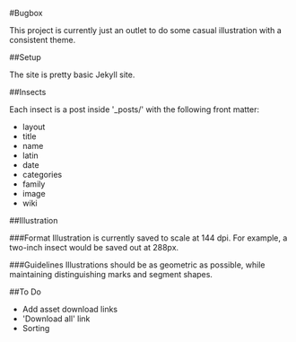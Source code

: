 #Bugbox

This project is currently just an outlet to do some casual illustration with a consistent theme.

##Setup

The site is pretty basic Jekyll site. 

##Insects

Each insect is a post inside '_posts/' with the following front matter:

- layout
- title 
- name
- latin
- date
- categories
- family
- image
- wiki  


##Illustration

###Format
Illustration is currently saved to scale at 144 dpi. For example, a two-inch insect would be saved out at 288px.

###Guidelines
Illustrations should be as geometric as possible, while maintaining distinguishing marks and segment shapes. 

##To Do

- Add asset download links
- 'Download all' link
- Sorting
